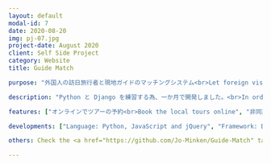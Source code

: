 ```yaml
---
layout: default
modal-id: 7
date: 2020-08-20
img: pj-07.jpg
project-date: August 2020
client: Self Side Project
category: Website
title: Guide Match

purpose: "外国人の訪日旅行者と現地ガイドのマッチングシステム<br>Let foreign visitors book day tours guided by English-speaking local guides."

description: "Python と Django を練習する為、一か月で開発しました。<br>In order to learn the usage of Django, I develop this service in 1 month."

features: ["オンラインでツアーの予約<br>Book the local tours online", "非同期タスクで定期的にオーダーの状態更新<br>Use Celery and RabbitMQ message broker to update booking status", "オンラインチャットでガイドと問い合わせ（websocket）<br>Contact your guide by online chatting through websocket"]

developments: ["Language: Python, JavaScript and jQuery", "Framework: Django"]

others: Check the <a href="https://github.com/Jo-Minken/Guide-Match" target="_blank"><i class="fa fa-github" aria-hidden="true"></i>  GitHub Repository</a>.

---
```

